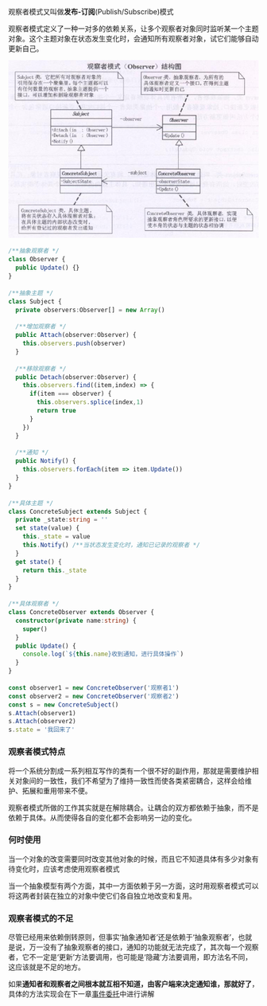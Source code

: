 观察者模式又叫做**发布-订阅**(Publish/Subscribe)模式

观察者模式定义了一种一对多的依赖关系，让多个观察者对象同时监听某一个主题对象。这个主题对象在状态发生变化时，会通知所有观察者对象，试它们能够自动更新自己。

![1](./1.jpg)

```typescript
/**抽象观察者 */
class Observer {
  public Update() {}
}

/**抽象主题 */
class Subject {
  private observers:Observer[] = new Array()

  /**增加观察者 */
  public Attach(observer:Observer) {
    this.observers.push(observer)
  }

  /**移除观察者 */
  public Detach(observer:Observer) {
    this.observers.find((item,index) => {
      if(item === observer) {
        this.observers.splice(index,1)
        return true
      }
    })
  }

  /**通知 */
  public Notify() {
    this.observers.forEach(item => item.Update())
  }
}

/**具体主题 */
class ConcreteSubject extends Subject {
  private _state:string = ''
  set state(value) {
    this._state = value
    this.Notify() /**当状态发生变化时，通知已记录的观察者 */
  }
  get state() {
    return this._state
  }
}

/**具体观察者 */
class ConcreteObserver extends Observer {
  constructor(private name:string) {
    super()
  }
  public Update() {
    console.log(`${this.name}收到通知，进行具体操作`)
  }
}

const observer1 = new ConcreteObserver('观察者1')
const observer2 = new ConcreteObserver('观察者2')
const s = new ConcreteSubject()
s.Attach(observer1)
s.Attach(observer2)
s.state = '我回来了'
```

### 观察者模式特点
将一个系统分割成一系列相互写作的类有一个很不好的副作用，那就是需要维护相关对象间的一致性，我们不希望为了维持一致性而使各类紧密耦合，这样会给维护、拓展和重用带来不便。

观察者模式所做的工作其实就是在解除耦合。让耦合的双方都依赖于抽象，而不是依赖于具体。从而使得各自的变化都不会影响另一边的变化。

### 何时使用
当一个对象的改变需要同时改变其他对象的时候，而且它不知道具体有多少对象有待变化时，应该考虑使用观察者模式

当一个抽象模型有两个方面，其中一方面依赖于另一方面，这时用观察者模式可以将这两者封装在独立的对象中使它们各自独立地改变和复用。

### 观察者模式的不足
尽管已经用来依赖倒转原则，但事实‘抽象通知者’还是依赖于‘抽象观察者’，也就是说，万一没有了抽象观察者的接口，通知的功能就无法完成了，其次每一个观察者，它不一定是‘更新’方法要调用，也可能是‘隐藏’方法要调用，即方法名不同，这应该就是不足的地方。

如果**通知者和观察者之间根本就互相不知道，由客户端来决定通知谁，那就好了**，具体的方法实现会在下一章[事件委托](./../15.事件委托实现/index.md)中进行讲解
